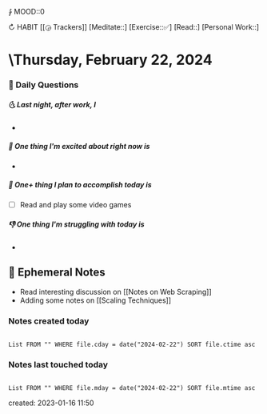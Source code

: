 ⨑ MOOD::0

↻ HABIT [[◶ Trackers]]
[Meditate::]
[Exercise::✅]
[Read::]
[Personal Work::]

# \Thursday, February 22, 2024

### 📅 Daily Questions

##### 🌜 Last night, after work, I

-

##### 🙌 One thing I'm excited about right now is

-

##### 🚀 One+ thing I plan to accomplish today is

- [ ] Read and play some video games

##### 👎 One thing I'm struggling with today is

-

## 📝 Ephemeral Notes

- Read interesting discussion on [[Notes on Web Scraping]]
- Adding some notes on [[Scaling Techniques]]

### Notes created today

```dataview

List FROM "" WHERE file.cday = date("2024-02-22") SORT file.ctime asc

```

### Notes last touched today

```dataview

List FROM "" WHERE file.mday = date("2024-02-22") SORT file.mtime asc

```

created: 2023-01-16 11:50
